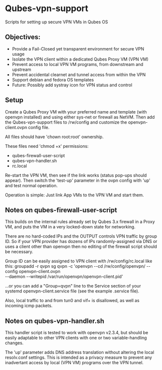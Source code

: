 # Qubes-vpn-support
Scripts for setting up secure VPN VMs in Qubes OS

Objectives:
-
* Provide a Fail-Closed yet transparent environment for secure VPN usage
* Isolate the VPN client within a dedicated Qubes Proxy VM (VPN VM)
* Prevent access to local VPN VM programs, from downstream and upstream
* Prevent accidental clearnet and tunnel access from within the VPN
* Support debian and fedora OS templates
* Future: Possibly add systray icon for VPN status and control

Setup
-
Create a Qubes Proxy VM with your preferred name and template (with openvpn installed) and using either sys-net or firewall as NetVM. Then add the Qubes-vpn-support files to /rw/config and customize the openvpn-client.ovpn config file.

All files should have 'chown root:root' ownership.

These files need 'chmod +x' permissions:
* qubes-firewall-user-script
* qubes-vpn-handler.sh
* rc.local

Re-start the VPN VM, then see if the link works (status pop-ups should appear). Then switch the 'test-up' parameter in the ovpn config with 'up' and test normal operation.

Operation is simple: Just link App VMs to the VPN VM and start them.

Notes on qubes-firewall-user-script
-
This builds on the internal rules already set by Qubes 3.x firewall in a Proxy VM, and puts the VM in a very locked-down state for networking.

There are no hard-coded IPs and the OUTPUT controls VPN traffic by group ID. So if your VPN provider has dozens of IPs randomly-assigned via DNS or uses a client other than openvpn then no editing of the firewall script should be necessary.

Group ID can be easily assigned to VPN client with /rw/config/rc.local like this:
    groupadd -r qvpn
    sg qvpn -c 'openvpn --cd /rw/config/openvpn/ --config openvpn-client.ovpn \
    --daemon --writepid /var/run/openvpn/openvpn-client.pid'

...or you can add a "Group=qvpn" line to the Service section of your systemd openvpn-client.service file (see the example .service file).

Also, local traffic to and from tun0 and vif+ is disallowed, as well as incoming icmp packets.

Notes on qubes-vpn-handler.sh
-
This handler script is tested to work with openvpn v2.3.4, but should be easily adaptable to other VPN clients with one or two variable-handling changes.

The 'up' parameter adds DNS address translation without altering the local resolv.conf settings. This is intended as a privacy measure to prevent any inadvertant access by local (VPN VM) programs over the VPN tunnel.
